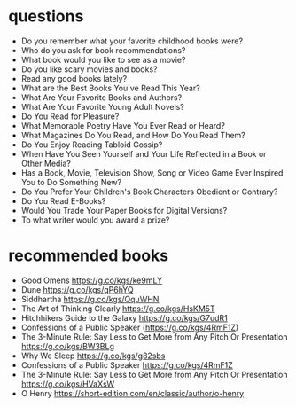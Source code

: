 
# questions
* Do you remember what your favorite childhood books were?
* Who do you ask for book recommendations?
* What book would you like to see as a movie?
* Do you like scary movies and books?
* Read any good books lately?
* What are the Best Books You've Read This Year?
* What Are Your Favorite Books and Authors?
* What Are Your Favorite Young Adult Novels?
* Do You Read for Pleasure?
* What Memorable Poetry Have You Ever Read or Heard?
* What Magazines Do You Read, and How Do You Read Them?
* Do You Enjoy Reading Tabloid Gossip?
* When Have You Seen Yourself and Your Life Reflected in a Book or Other Media?
* Has a Book, Movie, Television Show, Song or Video Game Ever Inspired You to Do Something New?
* Do You Prefer Your Children's Book Characters Obedient or Contrary?
* Do You Read E-Books?
* Would You Trade Your Paper Books for Digital Versions?
* To what writer would you award a prize?

# recommended books
- Good Omens https://g.co/kgs/ke9mLY
- Dune https://g.co/kgs/qP6hYQ
- Siddhartha  https://g.co/kgs/QquWHN
- The Art of Thinking Clearly https://g.co/kgs/HsKM5T
- Hitchhikers Guide to the Galaxy https://g.co/kgs/G7udR1
- Confessions of a Public Speaker (https://g.co/kgs/4RmF1Z)
- The 3-Minute Rule: Say Less to Get More from Any Pitch Or Presentation   https://g.co/kgs/BW3BLg
- Why We Sleep https://g.co/kgs/g82sbs
- Confessions of a Public Speaker https://g.co/kgs/4RmF1Z
- The 3-Minute Rule: Say Less to Get More from Any Pitch Or Presentation https://g.co/kgs/HVaXsW
- O Henry https://short-edition.com/en/classic/author/o-henry